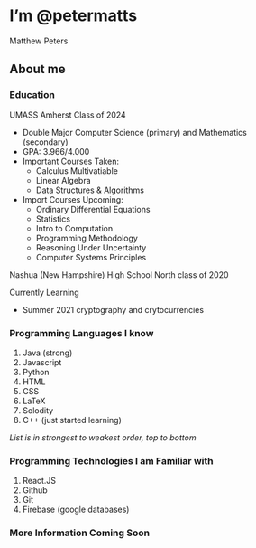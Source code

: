 # I’m @petermatts

Matthew Peters

## About me

### Education
UMASS Amherst Class of 2024
  - Double Major Computer Science (primary) and Mathematics (secondary)
  - GPA: 3.966/4.000
  - Important Courses Taken: 
    - Calculus Multivatiable
    - Linear Algebra
    - Data Structures & Algorithms
  - Import Courses Upcoming:
    - Ordinary Differential Equations
    - Statistics
    - Intro to Computation
    - Programming Methodology
    - Reasoning Under Uncertainty
    - Computer Systems Principles
  
Nashua (New Hampshire) High School North class of 2020

Currently Learning
- Summer 2021 cryptography and crytocurrencies

### Programming Languages I know

<!-- <img src="https://raw.githubusercontent.com/MartinHeinz/MartinHeinz/master/wave.gif" width="30px"> -->

1. Java (strong)
2. Javascript
4. Python
5. HTML
6. CSS
7. LaTeX
8. Solodity
9. C++ (just started learning)

*List is in strongest to weakest order, top to bottom*

### Programming Technologies I am Familiar with

1. React.JS
2. Github
3. Git
4. Firebase (google databases)

<!-- --- -->

<!-- <img align="left" alt="petermatts' Github Stats" src="https://github-readme-stats.vercel.app/api?username=petermatts&shouw_icons=true&hide_border=true"> -->

### More Information Coming Soon
